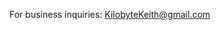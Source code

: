 <script defer type="module" src="https://unpkg.com/@zachleat/snow-fall@1.0.1/snow-fall.js"></script>
<script type="module" defer>
const snow = document.createElement('snow-fall');
document.body.prepend(snow)
</script>

For business inquiries: KilobyteKeith@gmail.com

